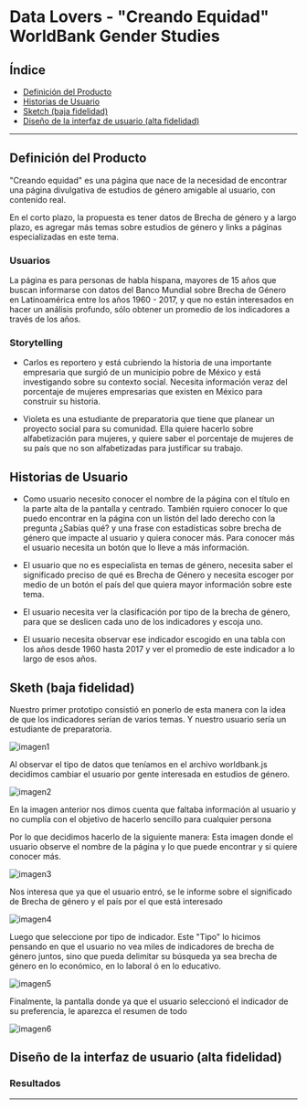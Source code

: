 # Data Lovers - "Creando Equidad" WorldBank Gender Studies

## Índice

- [Definición del Producto](#usuarios)
- [Historias de Usuario](#historias-de-usuario)
- [Sketch (baja fidelidad)](#prototipo-baja-fidelidad)
- [Diseño de la interfaz de usuario (alta fidelidad)](#diseño-de-la-interfaz-de-usuario)
---

## Definición del Producto

"Creando equidad" es una página que nace de la necesidad de encontrar una página divulgativa de estudios de género amigable al usuario, con contenido real. 

En el corto plazo, la propuesta es tener datos de Brecha de género y a largo plazo, es agregar más temas sobre estudios de género y links a páginas especializadas en este tema.


### Usuarios

La página es para personas de habla hispana, mayores de 15 años que buscan informarse con datos del Banco Mundial sobre Brecha de Género en Latinoamérica entre los años 1960 - 2017, y que no están interesados en hacer un análisis profundo, sólo obtener un promedio  de los indicadores a través de los años.

### Storytelling

- Carlos es reportero y está cubriendo la historia de una importante empresaria que surgió de un municipio pobre de México y está investigando sobre su contexto social. Necesita información veraz del porcentaje de mujeres empresarias que existen en México para construir su historia. 

- Violeta es una estudiante de preparatoria que tiene que planear un proyecto social para su comunidad. Ella quiere hacerlo sobre alfabetización para mujeres, y quiere saber el porcentaje de mujeres de su país que no son alfabetizadas para justificar su trabajo.

## Historias de Usuario

- Como usuario necesito conocer el nombre de la página con el título en la parte alta de la pantalla y centrado. También rquiero conocer lo que puedo encontrar en la página con un listón del lado derecho con la pregunta ¿Sabías qué? y una frase con estadísticas sobre brecha de género que impacte al usuario y quiera conocer más. Para conocer más el usuario necesita un botón que lo lleve a más información.

- El usuario que no es especialista en temas de género, necesita saber el significado preciso de qué es Brecha de Género  y necesita escoger por medio de un botón el país del que quiera mayor información sobre este tema.

- El usuario necesita ver la clasificación por tipo de la brecha de género, para que se deslicen cada uno de los indicadores y escoja uno.

- El usuario necesita observar ese indicador escogido en una tabla con los años desde 1960  hasta 2017 y ver el promedio de este indicador a lo largo de esos años.

## Sketh (baja fidelidad)

Nuestro primer prototipo consistió en ponerlo de esta manera con la idea de que los indicadores serían de varios temas. Y nuestro usuario sería un estudiante de preparatoria.

![imagen1](https://github.com/jessigatma/GDL002-data-lovers/blob/master/images/sketchkar.png)

Al observar el tipo de datos que teníamos en el archivo worldbank.js decidimos cambiar el usuario por gente interesada en estudios de género. 

![imagen2](https://github.com/jessigatma/GDL002-data-lovers/blob/master/images/IMG_20190303_114858558.jpg)

En la imagen anterior nos dimos cuenta que faltaba información al usuario y no cumplía con el objetivo de hacerlo sencillo para cualquier persona

Por lo que decidimos hacerlo de la siguiente manera:
Esta imagen donde el usuario observe el nombre de la página y lo que puede encontrar y si quiere conocer más.

![imagen3](https://github.com/jessigatma/GDL002-data-lovers/blob/master/images/IMG_20190303_114921160.jpg)

Nos interesa que ya que el usuario entró, se le informe sobre el significado de Brecha de género y el país por el que está interesado

![imagen4](https://github.com/jessigatma/GDL002-data-lovers/blob/master/images/IMG_20190303_114926726.jpg)

Luego que seleccione por tipo de indicador. Este "Tipo" lo hicimos pensando en que el usuario no vea miles de indicadores de brecha de género juntos, sino que pueda delimitar su búsqueda ya sea brecha de género en lo económico, en lo laboral ó en lo educativo.

![imagen5](https://github.com/jessigatma/GDL002-data-lovers/blob/master/images/IMG_20190303_114930359.jpg)

Finalmente, la pantalla donde ya que el usuario seleccionó el indicador de su preferencia, le aparezca el resumen de todo


![imagen6](https://github.com/jessigatma/GDL002-data-lovers/blob/master/images/IMG_20190303_114934895.jpg)


## Diseño de la interfaz de usuario (alta fidelidad)



### Resultados


-----------------------------------------------------------------
